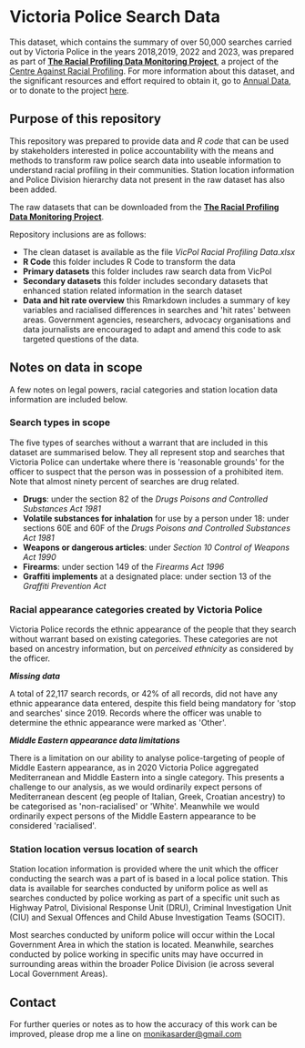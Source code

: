 # Victoria Police Search Data 

This dataset, which contains the summary of over 50,000 searches carried out by Victoria Police in the years 2018,2019, 2022 and 2023, was prepared as part of [**The Racial Profiling Data Monitoring Project**](https://khaki-pepper-b3rf.squarespace.com/), a project of the [Centre Against Racial Profiling](https://www.centreagainstracialprofiling.au/).  For more information about this dataset, and the significant resources and effort required to obtain it, go to [Annual Data](https://khaki-pepper-b3rf.squarespace.com/annual-data), or to donate to the project [here](https://khaki-pepper-b3rf.squarespace.com/checkout/donate?donatePageId=666baedd575e81339bc863ff). 

## Purpose of this repository  

This repository was prepared to provide data and *R code* that can be used by stakeholders interested in police accountability with the means and methods to transform raw police search data into useable information to understand racial profiling in their communities. Station location information and Police Division hierarchy data not present in the raw dataset has also been added.  

The raw datasets that can be downloaded from the [**The Racial Profiling Data Monitoring Project**](https://khaki-pepper-b3rf.squarespace.com/).  

Repository inclusions are as follows:  

*  The clean dataset is available as the file *VicPol Racial Profiling Data.xlsx*   
*  **R Code** this folder includes R Code to transform the data  
*  **Primary datasets** this folder includes raw search data from VicPol  
*  **Secondary datasets**  this folder includes secondary datasets that enhanced station related information in the search dataset  
*  **Data and hit rate overview** this Rmarkdown includes a summary of key variables and racialised differences in searches and 'hit rates' between areas.  Government agencies, researchers, advocacy organisations and data journalists are encouraged to adapt and amend this code to ask targeted questions of the data.  


## Notes on data in scope 

A few notes on legal powers, racial categories and station location data information are included below.  

### Search types in scope  
The five types of searches without a warrant that are included in this dataset are summarised below. They all represent stop and searches that Victoria Police can undertake where there is 'reasonable grounds' for the officer to suspect that the person was in possession of a prohibited item. Note that almost ninety percent of searches are drug related. 

* **Drugs**: under the section 82 of the *Drugs Poisons and Controlled Substances Act 1981* 
* **Volatile substances for inhalation** for use by a person under 18: under sections 60E and 60F of the *Drugs Poisons and Controlled Substances Act 1981*  
* **Weapons or dangerous articles**: under *Section 10 Control of Weapons Act 1990*  
* **Firearms**: under section 149 of the *Firearms Act 1996*   
* **Graffiti implements** at a designated place: under section 13 of the *Graffiti Prevention Act*  

### Racial appearance categories created by Victoria Police  

Victoria Police records the ethnic appearance of the people that they search without warrant based on existing categories. These categories are not based on ancestry information, but on *perceived ethnicity* as considered by the officer. 

***Missing data***

A total of 22,117 search records, or 42% of all records, did not have any ethnic appearance data entered, despite this field being mandatory for 'stop and searches' since 2019. Records where the officer was unable to determine the ethnic appearance were marked as 'Other'.

***Middle Eastern appearance data limitations***  

There is a limitation on our ability to analyse police-targeting of people of Middle Eastern appearance, as in 2020 Victoria Police aggregated Mediterranean and Middle Eastern into a single category.  This presents a challenge to our analysis, as we would ordinarily expect persons of Mediterranean descent (eg people of Italian, Greek, Croatian ancestry) to be categorised as 'non-racialised' or 'White'.  Meanwhile we would ordinarily expect persons of the Middle Eastern appearance to be considered 'racialised'.  

### Station location versus location of search   

Station location information is provided where the unit which the officer conducting the search was a part of is based in a local police station. This data is available for searches conducted by uniform police as well as searches conducted by police working as part of a specific unit such as Highway Patrol, Divisional Response Unit (DRU), Criminal Investigation Unit (CIU) and Sexual Offences and Child Abuse Investigation Teams (SOCIT).  

Most searches conducted by uniform police will occur within the Local Government Area in which the station is located.  Meanwhile, searches conducted by police working in specific units may have occurred in surrounding areas within the broader Police Division (ie across several Local Government Areas).  

## Contact  

For further queries or notes as to how the accuracy of this work can be improved, please drop me a line on monikasarder@gmail.com 
